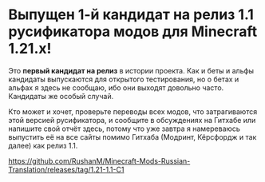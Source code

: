 # Выпущен 1-й кандидат на релиз 1.1 русификатора модов для Minecraft 1.21.x!

Это **первый кандидат на релиз** в истории проекта. Как и беты и альфы кандидаты выпускаются для открытого тестирования, но о бетах и альфах я здесь не сообщаю, ибо они выходят довольно часто. Кандидаты же особый случай.

Кто может и хочет, проверьте переводы всех модов, что затрагиваются этой версией русификатора, и сообщите в обсуждениях на Гитхабе или напишите свой отчёт здесь, потому что уже завтра я намереваюсь выпустить её на все сайты помимо Гитхаба (Модринт, Кёрсфордж и так далее) как релиз 1.1.

https://github.com/RushanM/Minecraft-Mods-Russian-Translation/releases/tag/1.21-1.1-C1